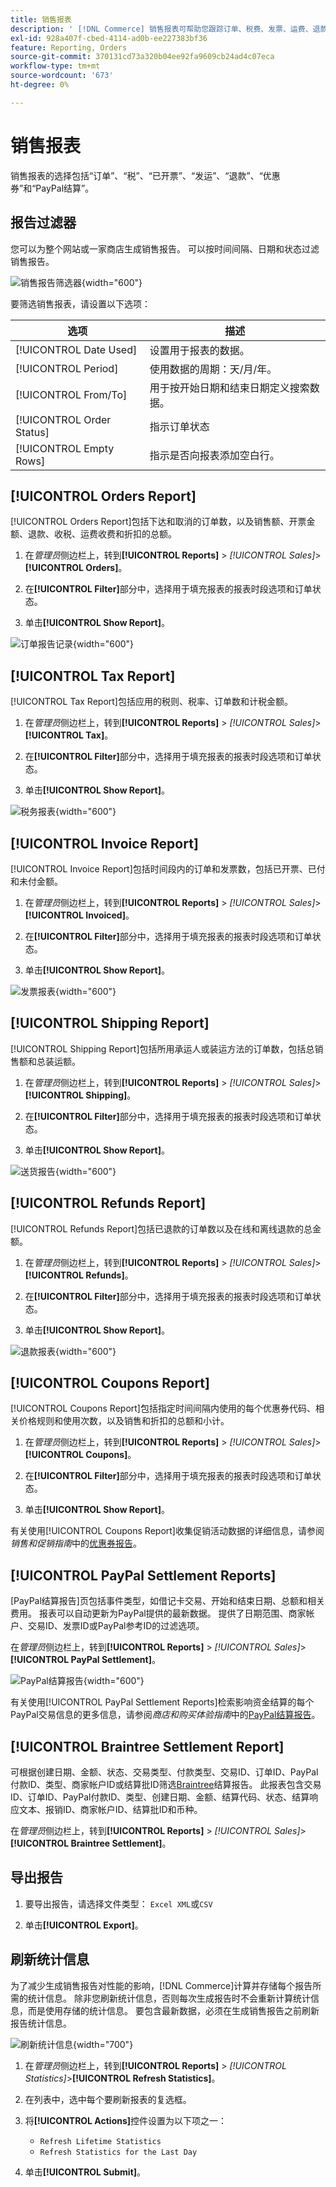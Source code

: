 ```yaml
---
title: 销售报表
description: ' [!DNL Commerce] 销售报表可帮助您跟踪订单、税费、发票、运费、退款、优惠券和PayPal结算。'
exl-id: 928a407f-cbed-4114-ad0b-ee227383bf36
feature: Reporting, Orders
source-git-commit: 370131cd73a320b04ee92fa9609cb24ad4c07eca
workflow-type: tm+mt
source-wordcount: '673'
ht-degree: 0%

---
```


# 销售报表

销售报表的选择包括“订单”、“税”、“已开票”、“发运”、“退款”、“优惠券”和“PayPal结算”。

## 报告过滤器

您可以为整个网站或一家商店生成销售报告。 可以按时间间隔、日期和状态过滤销售报告。

![销售报告筛选器](./assets/tax-report.png){width="600"}

要筛选销售报表，请设置以下选项：

| 选项 | 描述 |
|--- |--- |
| [!UICONTROL Date Used] | 设置用于报表的数据。 |
| [!UICONTROL Period] | 使用数据的周期：天/月/年。 |
| [!UICONTROL From/To] | 用于按开始日期和结束日期定义搜索数据。 |
| [!UICONTROL Order Status] | 指示订单状态 |
| [!UICONTROL Empty Rows] | 指示是否向报表添加空白行。 |

## [!UICONTROL Orders Report]

[!UICONTROL Orders Report]包括下达和取消的订单数，以及销售额、开票金额、退款、收税、运费收费和折扣的总额。

1. 在&#x200B;_管理员_&#x200B;侧边栏上，转到&#x200B;**[!UICONTROL Reports]** > _[!UICONTROL Sales]_>**[!UICONTROL Orders]**。

1. 在&#x200B;**[!UICONTROL Filter]**&#x200B;部分中，选择用于填充报表的报表时段选项和订单状态。

1. 单击&#x200B;**[!UICONTROL Show Report]**。

![订单报告记录](./assets/order-report-records.png){width="600"}

## [!UICONTROL Tax Report]

[!UICONTROL Tax Report]包括应用的税则、税率、订单数和计税金额。

1. 在&#x200B;_管理员_&#x200B;侧边栏上，转到&#x200B;**[!UICONTROL Reports]** > _[!UICONTROL Sales]_>**[!UICONTROL Tax]**。

1. 在&#x200B;**[!UICONTROL Filter]**&#x200B;部分中，选择用于填充报表的报表时段选项和订单状态。


1. 单击&#x200B;**[!UICONTROL Show Report]**。

![税务报表](./assets/tax-report-records.png){width="600"}

## [!UICONTROL Invoice Report]

[!UICONTROL Invoice Report]包括时间段内的订单和发票数，包括已开票、已付和未付金额。

1. 在&#x200B;_管理员_&#x200B;侧边栏上，转到&#x200B;**[!UICONTROL Reports]** > _[!UICONTROL Sales]_>**[!UICONTROL Invoiced]**。

1. 在&#x200B;**[!UICONTROL Filter]**&#x200B;部分中，选择用于填充报表的报表时段选项和订单状态。

1. 单击&#x200B;**[!UICONTROL Show Report]**。

![发票报表](./assets/sales-invoiced.png){width="600"}

## [!UICONTROL Shipping Report]

[!UICONTROL Shipping Report]包括所用承运人或装运方法的订单数，包括总销售额和总装运额。

1. 在&#x200B;_管理员_&#x200B;侧边栏上，转到&#x200B;**[!UICONTROL Reports]** > _[!UICONTROL Sales]_>**[!UICONTROL Shipping]**。

1. 在&#x200B;**[!UICONTROL Filter]**&#x200B;部分中，选择用于填充报表的报表时段选项和订单状态。

1. 单击&#x200B;**[!UICONTROL Show Report]**。

![送货报告](./assets/shipping.png){width="600"}

## [!UICONTROL Refunds Report]

[!UICONTROL Refunds Report]包括已退款的订单数以及在线和离线退款的总金额。

1. 在&#x200B;_管理员_&#x200B;侧边栏上，转到&#x200B;**[!UICONTROL Reports]** > _[!UICONTROL Sales]_>**[!UICONTROL Refunds]**。

1. 在&#x200B;**[!UICONTROL Filter]**&#x200B;部分中，选择用于填充报表的报表时段选项和订单状态。

1. 单击&#x200B;**[!UICONTROL Show Report]**。

![退款报表](./assets/sales-refunds.png){width="600"}

## [!UICONTROL Coupons Report]

[!UICONTROL Coupons Report]包括指定时间间隔内使用的每个优惠券代码、相关价格规则和使用次数，以及销售和折扣的总额和小计。

1. 在&#x200B;_管理员_&#x200B;侧边栏上，转到&#x200B;**[!UICONTROL Reports]** > _[!UICONTROL Sales]_>**[!UICONTROL Coupons]**。

1. 在&#x200B;**[!UICONTROL Filter]**&#x200B;部分中，选择用于填充报表的报表时段选项和订单状态。

1. 单击&#x200B;**[!UICONTROL Show Report]**。

有关使用[!UICONTROL Coupons Report]收集促销活动数据的详细信息，请参阅&#x200B;_销售和促销指南_&#x200B;中的[优惠券报告](../merchandising-promotions/price-rules-cart-coupon.md#coupons-report)。

<!--- ![Coupons Report](./assets/sales-coupons.png) need coupon data  -->

## [!UICONTROL PayPal Settlement Reports]

[PayPal结算报告]页包括事件类型，如借记卡交易、开始和结束日期、总额和相关费用。 报表可以自动更新为PayPal提供的最新数据。 提供了日期范围、商家帐户、交易ID、发票ID或PayPal参考ID的过滤选项。

在&#x200B;_管理员_&#x200B;侧边栏上，转到&#x200B;**[!UICONTROL Reports]** > _[!UICONTROL Sales]_>**[!UICONTROL PayPal Settlement]**。

![PayPal结算报告](./assets/reports-sales-paypal-settlement.png){width="600"}

有关使用[!UICONTROL PayPal Settlement Reports]检索影响资金结算的每个PayPal交易信息的更多信息，请参阅&#x200B;_商店和购买体验指南_&#x200B;中的[PayPal结算报告](../stores-purchase/paypal-settlement-reports.md)。

## [!UICONTROL Braintree Settlement Report]

可根据创建日期、金额、状态、交易类型、付款类型、交易ID、订单ID、PayPal付款ID、类型、商家帐户ID或结算批ID筛选[Braintree](../stores-purchase/braintree.md)结算报告。 此报表包含交易ID、订单ID、PayPal付款ID、类型、创建日期、金额、结算代码、状态、结算响应文本、报销ID、商家帐户ID、结算批ID和币种。

在&#x200B;_管理员_&#x200B;侧边栏上，转到&#x200B;**[!UICONTROL Reports]** > _[!UICONTROL Sales]_>**[!UICONTROL Braintree Settlement]**。

<!--- ![Braintree Settlement Report](./assets/braintree-settlement.png) need a Braintree connection to update report screen -->

## 导出报告

1. 要导出报告，请选择文件类型： `Excel XML`或`CSV`

1. 单击&#x200B;**[!UICONTROL Export]**。

## 刷新统计信息

为了减少生成销售报告对性能的影响，[!DNL Commerce]计算并存储每个报告所需的统计信息。 除非您刷新统计信息，否则每次生成报告时不会重新计算统计信息，而是使用存储的统计信息。 要包含最新数据，必须在生成销售报告之前刷新报告统计信息。

![刷新统计信息](./assets/refresh-stats.png){width="700"}

1. 在&#x200B;_管理员_&#x200B;侧边栏上，转到&#x200B;**[!UICONTROL Reports]** > _[!UICONTROL Statistics]_>**[!UICONTROL Refresh Statistics]**。

1. 在列表中，选中每个要刷新报表的复选框。

1. 将&#x200B;**[!UICONTROL Actions]**&#x200B;控件设置为以下项之一：

   - `Refresh Lifetime Statistics`
   - `Refresh Statistics for the Last Day`

1. 单击&#x200B;**[!UICONTROL Submit]**。
